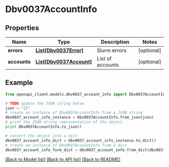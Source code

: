 # Dbv0037AccountInfo


## Properties
Name | Type | Description | Notes
------------ | ------------- | ------------- | -------------
**errors** | [**List[Dbv0037Error]**](Dbv0037Error.md) | Slurm errors | [optional] 
**accounts** | [**List[Dbv0037Account]**](Dbv0037Account.md) | List of accounts | [optional] 

## Example

```python
from openapi_client.models.dbv0037_account_info import Dbv0037AccountInfo

# TODO update the JSON string below
json = "{}"
# create an instance of Dbv0037AccountInfo from a JSON string
dbv0037_account_info_instance = Dbv0037AccountInfo.from_json(json)
# print the JSON string representation of the object
print Dbv0037AccountInfo.to_json()

# convert the object into a dict
dbv0037_account_info_dict = dbv0037_account_info_instance.to_dict()
# create an instance of Dbv0037AccountInfo from a dict
dbv0037_account_info_form_dict = dbv0037_account_info.from_dict(dbv0037_account_info_dict)
```
[[Back to Model list]](../README.md#documentation-for-models) [[Back to API list]](../README.md#documentation-for-api-endpoints) [[Back to README]](../README.md)


